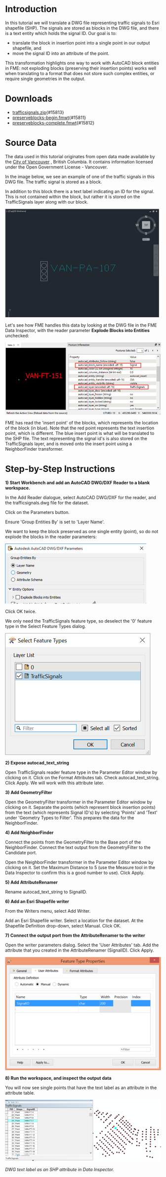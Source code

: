

Introduction
============

In this tutorial we will translate a DWG file representing traffic
signals to Esri shapefile (SHP). The signals are stored as blocks in the
DWG file, and there is a text entity which holds the signal ID. Our goal
is to:

-   translate the block in insertion point into a single point in our
    output shapefile, and
-   move the signal ID into an attribute of the point.

This transformation highlights one way to work with AutoCAD block
entities in FME: not exploding blocks (preserving their insertion
points) works well when translating to a format that does not store such
complex entities, or require single geometries in the output.

Downloads
=========

-   [trafficsignals.zip](https://knowledge.safe.com/storage/attachments/15813-trafficsignals.zip){#15813}
-   [preserveblocks-begin.fmwt](https://knowledge.safe.com/storage/attachments/15811-preserveblocks-begin.fmwt){#15811}
-   [preserveblocks-complete.fmwt](https://knowledge.safe.com/storage/attachments/15812-preserveblocks-complete.fmwt){#15812}

Source Data
===========

The data used in this tutorial originates from open data made available
by the [City of Vancouver](http://data.vancouver.ca/) , British
Columbia. It contains information licensed under the Open Government
License - Vancouver.

In the image below, we see an example of one of the traffic signals in
this DWG file. The traffic signal is stored as a block.

In addition to this block there is a text label indicating an ID for the
signal. This is not contained within the block, but rather it is stored
on the TrafficSignals layer along with our block.

![](Images/77965fd3d83f6315a22f06d90669e777d2167bfc.png)

Let's see how FME handles this data by looking at the DWG file in the
FME Data Inspector, with the reader parameter **Explode Blocks into
Entities** unchecked:

![](Images/559ab09f6310a7a4d507a79e4ed4e2ef766f425c.png)

FME has read the \'insert point\' of the blocks, which represents the
location of the block (in blue). Note that the red point represents the
text insertion point, which is different. The blue insert point is what
will be translated to the SHP file. The text representing the signal
id\'s is also stored on the TrafficSignals layer, and is moved onto the
insert point using a NeighborFinder transformer.

Step-by-Step Instructions
=========================

**1) Start Workbench and add an AutoCAD DWG/DXF Reader to a blank
workspace.**

In the Add Reader dialogue, select AutoCAD DWG/DXF for the reader, and
the trafficsignals.dwg file for the dataset.

Click on the Parameters button.

Ensure 'Group Entities By' is set to 'Layer Name'.

We want to keep the block preserved as one single entity (point), so do
not explode the blocks in the reader parameters:

![](Images/f091bb357308dd3c5f27f4e67bb0366bb3dfa9ab.png)

Click OK twice.

We only need the TrafficSignals feature type, so deselect the '0'
feature type in the Select Feature Types dialog.

![](Images/c1bdaefdba2def620769a79c6f2425da12aa5c14.png)

**2) Expose autocad\_text\_string**

Open TrafficSignals reader feature type in the Parameter Editor window
by clicking on it. Click on the Format Attributes tab. Check
autocad\_text\_string. Click Apply. We will work with this attribute
later.

**3) Add GeometryFilter**

Open the GeometryFilter transformer in the Parameter Editor window by
clicking on it. Separate the points (which represent block insertion
points) from the text (which represents Signal ID\'s) by selecting
'Points' and 'Text' under 'Geometry Types to Filter'. This prepares the
data for the NeighborFinder.

**4) Add NeighborFinder**

Connect the points from the GeometryFilter to the Base port of the
NeighborFinder. Connect the text output from the GeometryFilter to the
Candidate port.

Open the NeighborFinder transformer in the Parameter Editor window by
clicking on it. Set the Maximum Distance to 5 (use the Measure tool in
the Data Inspector to confirm this is a good number to use). Click
Apply.

**5) Add AttributeRenamer**

Rename autocad\_text\_string to SignalID.

**6) Add an Esri Shapefile writer**

From the Writers menu, select Add Writer.

Add an Esri Shapefile writer. Select a location for the dataset. At the
Shapefile Definition drop-down, select Manual. Click OK.

**7) Connect the output port from the AttributeRenamer to the writer**

Open the writer parameters dialog. Select the 'User Attributes' tab. Add
the attribute that you created in the AttributeRenamer (SignalID). Click
Apply.

![WriterParams.PNG](CADGIS3LabExercises/Images/c8583a25ad69eaa486b15a53f389a7dd219efc61.png)

**8) Run the workspace, and inspect the output data**

You will now see single points that have the text label as an attribute
in the attribute table.

![EsriCapture.PNG](CADGIS3LabExercises/Images/05e9cb2f7074d4bce2960f96ac9a2af6b1bbeb23.png)

*DWG text label as an SHP attribute in Data Inspector.*



